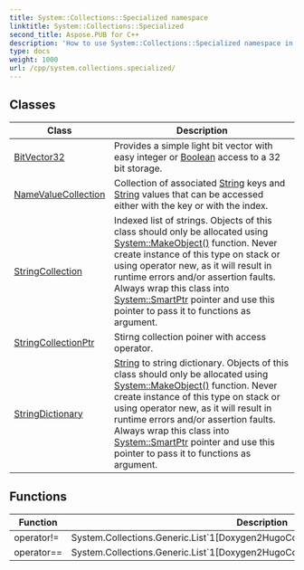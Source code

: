 ```yaml
---
title: System::Collections::Specialized namespace
linktitle: System::Collections::Specialized
second_title: Aspose.PUB for C++
description: 'How to use System::Collections::Specialized namespace in C++.'
type: docs
weight: 1000
url: /cpp/system.collections.specialized/
---
```




## Classes

| Class | Description |
| --- | --- |
| [BitVector32](./bitvector32/) | Provides a simple light bit vector with easy integer or [Boolean](../system/boolean/) access to a 32 bit storage. |
| [NameValueCollection](./namevaluecollection/) | Collection of associated [String](../system/string/) keys and [String](../system/string/) values that can be accessed either with the key or with the index. |
| [StringCollection](./stringcollection/) | Indexed list of strings. Objects of this class should only be allocated using [System::MakeObject()](../system/makeobject/) function. Never create instance of this type on stack or using operator new, as it will result in runtime errors and/or assertion faults. Always wrap this class into [System::SmartPtr](../system/smartptr/) pointer and use this pointer to pass it to functions as argument. |
| [StringCollectionPtr](./stringcollectionptr/) | Stirng collection poiner with access operator. |
| [StringDictionary](./stringdictionary/) | [String](../system/string/) to string dictionary. Objects of this class should only be allocated using [System::MakeObject()](../system/makeobject/) function. Never create instance of this type on stack or using operator new, as it will result in runtime errors and/or assertion faults. Always wrap this class into [System::SmartPtr](../system/smartptr/) pointer and use this pointer to pass it to functions as argument. |
## Functions

| Function | Description |
| --- | --- |
| operator!= | System.Collections.Generic.List`1[Doxygen2HugoConverter.Markup.SimpleMarkupEntry] |
| operator== | System.Collections.Generic.List`1[Doxygen2HugoConverter.Markup.SimpleMarkupEntry] |
